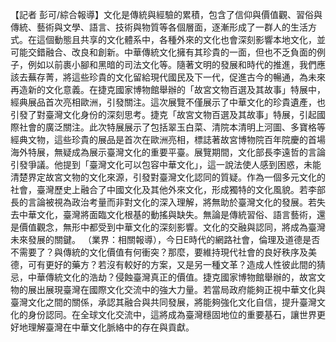 【記者 彭可/綜合報導】文化是傳統與經驗的累積，包含了信仰與價值觀、習俗與傳統、藝術與文學、語言、技術與物質等各個層面，逐漸形成了一群人的生活方式。在這個動態且共享的文化體系中，各種外來的文化也會深刻影響本地文化，並可能交錯融合、改良和創新。中華傳統文化擁有其珍貴的一面，但也不乏負面的例子，例如以前裹小腳和黑暗的司法文化等。隨著文明的發展和時代的推進，我們應該去蕪存菁，將這些珍貴的文化留給現代國民及下一代，促進古今的暢通，為未來再造新的文化意義。在捷克國家博物館舉辦的「故宮文物百選及其故事」特展中，經典展品首次亮相歐洲，引發關注。這次展覽不僅展示了中華文化的珍貴遺產，也引發了對臺灣文化身份的深刻思考。捷克「故宮文物百選及其故事」特展，引起國際社會的廣泛關注。此次特展展示了包括翠玉白菜、清院本清明上河圖、多寶格等經典文物，這些珍貴的展品是首次在歐洲亮相，標誌著故宮博物院百年院慶的首場海外特展，無疑成為展示臺灣文化的重要平臺。展覽期間，文化部長李遠哲的言論引發爭議。他提到「臺灣文化可以包容中華文化」，這一說法使人感到困惑，未能清楚界定故宮文物的文化來源，引發對臺灣文化認同的質疑。作為一個多元文化的社會，臺灣歷史上融合了中國文化及其他外來文化，形成獨特的文化風貌。若李部長的言論被視為政治考量而非對文化的深入理解，將無助於臺灣文化的發展。若失去中華文化，臺灣將面臨文化根基的動搖與缺失。無論是傳統習俗、語言藝術，還是價值觀念，無形中都受到中華文化的深刻影響。文化的交融與認同，將成為臺灣未來發展的關鍵。 （業界：相關報導），今日E時代的網路社會，倫理及道德是否不需要了？與傳統的文化價值有何衝突？那麼，要維持現代社會的良好秩序及美德，可有更好的藥方？若沒有較好的方案，又是另一種文革？造成人性彼此間的猜忌，中華傳統文化的浩劫？侵蝕臺灣真正的價值。捷克國家博物館舉辦的，故宮文物的展出展現臺灣在國際文化交流中的強大力量。若當局政府能夠正視中華文化與臺灣文化之間的關係，承認其融合與共同發展，將能夠強化文化自信，提升臺灣文化的身份認同。在全球文化交流中，這將成為臺灣穩固地位的重要基石，讓世界更好地理解臺灣在中華文化脈絡中的存在與貢獻。